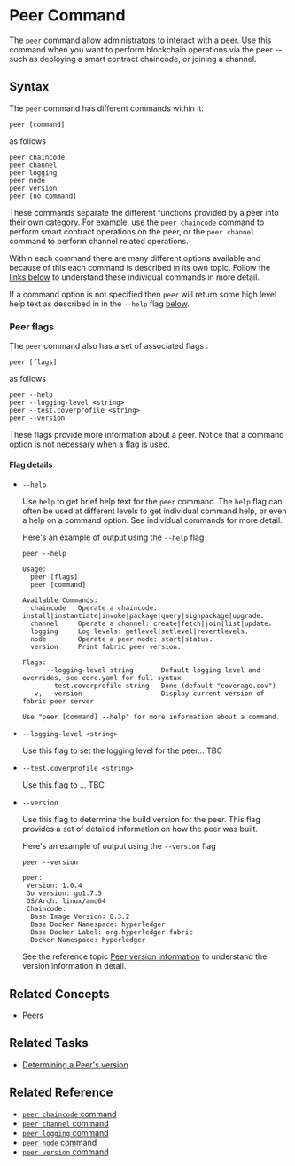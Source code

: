 # <a name="PeerCommand"></a> Peer Command

The `peer` command allow administrators to interact with a peer. Use this command when you want to perform blockchain operations via the peer -- such as deploying a smart contract chaincode, or joining a channel.

## Syntax

The `peer` command has different commands within it:

```
peer [command]
```
as follows
```
peer chaincode
peer channel     
peer logging     
peer node        
peer version     
peer [no command]
```

These commands separate the different functions provided by a peer into their own category. For example, use the `peer chaincode` command to perform smart contract operations on the peer, or the `peer channel` command to perform channel related operations.

Within each command there are many different options available and because of this each command is described in its own topic. Follow the [links below](#reference) to understand these individual commands in more detail.

If a command option is not specified then `peer` will return some high level help text as described in in the `--help` flag [below](#help).

### Peer flags

The `peer` command also has a set of associated flags :

```
peer [flags]
```
as follows
```
peer --help
peer --logging-level <string>     
peer --test.coverprofile <string>     
peer --version   
```

These flags provide more information about a peer. Notice that a command option is not necessary when a flag is used.

#### <a name=help> </a> Flag details

+ `--help`

  Use `help` to get brief help text for the `peer` command. The `help` flag can often be used at different levels to get individual command help, or even a help on a command option. See individual commands for more detail.

  Here's an example of output using the `--help` flag

  ```
  peer --help

  Usage:
    peer [flags]
    peer [command]

  Available Commands:
    chaincode   Operate a chaincode: install|instantiate|invoke|package|query|signpackage|upgrade.
    channel     Operate a channel: create|fetch|join|list|update.
    logging     Log levels: getlevel|setlevel|revertlevels.
    node        Operate a peer node: start|status.
    version     Print fabric peer version.

  Flags:
        --logging-level string       Default logging level and overrides, see core.yaml for full syntax
        --test.coverprofile string   Done (default "coverage.cov")
    -v, --version                    Display current version of fabric peer server

  Use "peer [command] --help" for more information about a command.
  ```  

* `--logging-level <string>`

  Use this flag to set the logging level for the peer... TBC

* `--test.coverprofile <string>`

  Use this flag to ... TBC

* `--version`

  Use this flag to determine the build version for the peer.  This flag provides a set of detailed information on how the peer was built.

  Here's an example of output using the `--version` flag

  ```
  peer --version

  peer:
   Version: 1.0.4
   Go version: go1.7.5
   OS/Arch: linux/amd64
   Chaincode:
    Base Image Version: 0.3.2
    Base Docker Namespace: hyperledger
    Base Docker Label: org.hyperledger.fabric
    Docker Namespace: hyperledger
  ```

  See the reference topic [Peer version information](../Advanced/Peer/VersionInfo.md) to understand the version information in detail.

## Related Concepts
+ [Peers](../../KeyConcepts/Peers/Peers.md)

## Related Tasks

+ [Determining a Peer's version](../../AdminTasks/Peer/PeerVersion.md)

## <a name=reference></a> Related Reference

+ [`peer chaincode` command](./PeerChaincodeCommand.md)
+ [`peer channel` command](./PeerChannelCommand.md)
+ [`peer logging` command](./PeerLoggingCommand.md)
+ [`peer node` command](./PeerNodeCommand.md)
+ [`peer version` command](./PeerVersionCommand.md)
